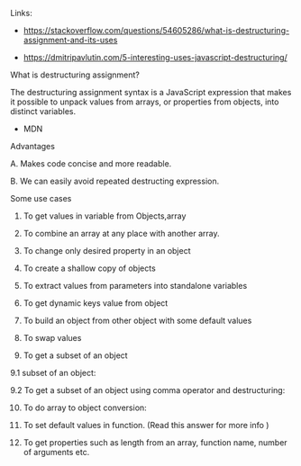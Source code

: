 Links: 

- https://stackoverflow.com/questions/54605286/what-is-destructuring-assignment-and-its-uses

- https://dmitripavlutin.com/5-interesting-uses-javascript-destructuring/


What is destructuring assignment?

The destructuring assignment syntax is a JavaScript expression that makes it possible to unpack values from arrays, or properties from objects, into distinct variables.

- MDN

Advantages

A. Makes code concise and more readable.

B. We can easily avoid repeated destructing expression.

Some use cases

1. To get values in variable from Objects,array



2. To combine an array at any place with another array.



3. To change only desired property in an object



4. To create a shallow copy of objects



5. To extract values from parameters into standalone variables



6. To get dynamic keys value from object



7. To build an object from other object with some default values



8. To swap values



9. To get a subset of an object

9.1 subset of an object:



9.2 To get a subset of an object using comma operator and destructuring:



10. To do array to object conversion:



11. To set default values in function. (Read this answer for more info )



12. To get properties such as length from an array, function name, number of arguments etc.

